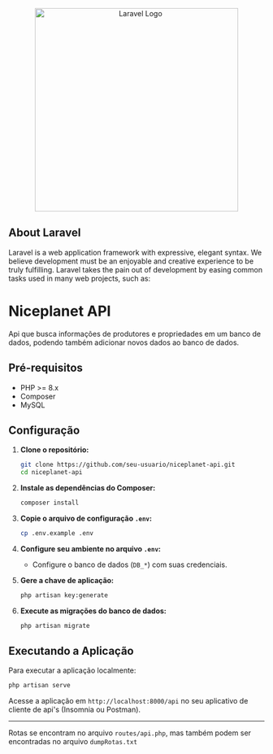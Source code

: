 <p align="center"><a href="https://laravel.com" target="_blank"><img src="https://raw.githubusercontent.com/laravel/art/master/logo-lockup/5%20SVG/2%20CMYK/1%20Full%20Color/laravel-logolockup-cmyk-red.svg" width="400" alt="Laravel Logo"></a></p>


## About Laravel

Laravel is a web application framework with expressive, elegant syntax. We believe development must be an enjoyable and creative experience to be truly fulfilling. Laravel takes the pain out of development by easing common tasks used in many web projects, such as:

# Niceplanet API

Api que busca informações de produtores e propriedades em um banco de dados, podendo também adicionar novos dados ao banco de dados.

## Pré-requisitos

- PHP >= 8.x
- Composer
- MySQL

## Configuração

1. **Clone o repositório:**

   ```bash
   git clone https://github.com/seu-usuario/niceplanet-api.git
   cd niceplanet-api
   ```

2. **Instale as dependências do Composer:**

   ```bash
   composer install
   ```

3. **Copie o arquivo de configuração `.env`:**

   ```bash
   cp .env.example .env
   ```

4. **Configure seu ambiente no arquivo `.env`:**

   - Configure o banco de dados (`DB_*`) com suas credenciais.

5. **Gere a chave de aplicação:**

   ```bash
   php artisan key:generate
   ```

6. **Execute as migrações do banco de dados:**

   ```bash
   php artisan migrate
   ```

## Executando a Aplicação

Para executar a aplicação localmente:

```bash
php artisan serve
```

Acesse a aplicação em `http://localhost:8000/api` no seu aplicativo de cliente de api's (Insomnia ou Postman).

---

Rotas se encontram no arquivo `routes/api.php`, mas também podem ser encontradas no arquivo `dumpRotas.txt` 

